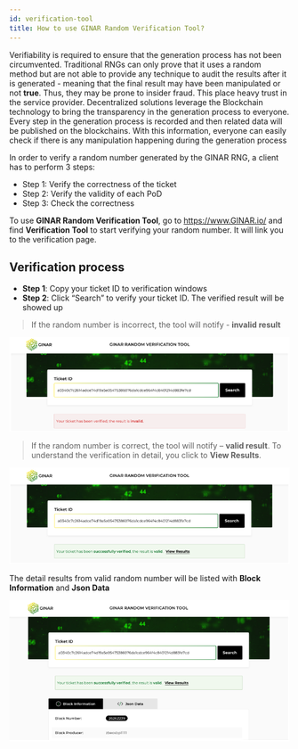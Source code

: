```yaml
---
id: verification-tool
title: How to use GINAR Random Verification Tool?
---
```


Verifiability is required to ensure that the generation process has not been circumvented. Traditional RNGs can only prove that it uses a random method but are not able to provide any technique to audit the results after it is generated - meaning that the final result may have been manipulated or not **true**. Thus, they may be prone to insider fraud. This place heavy trust in the service provider. Decentralized solutions leverage the Blockchain technology to bring the transparency in the generation process to everyone. Every step in the generation process is recorded and then related data will be published on the blockchains. With this information, everyone can easily check if there is any manipulation happening during the generation process

In order to verify a random number generated by the GINAR RNG, a client has to perform 3 steps:

- Step 1: Verify the correctness of the ticket
- Step 2: Verify the validity of each PoD
- Step 3: Check the correctness

To use **GINAR Random Verification Tool**, go to https://www.GINAR.io/ and find **Verification Tool** to start verifying your random number. It will link you to the verification page.


## Verification process

-	**Step 1**: Copy your ticket ID to verification windows
-	**Step 2**: Click “Search” to verify your ticket ID. The verified result will be showed up

> If the random number is incorrect, the tool will notify - **invalid result**

![Invalid](https://github.com/ginarteam/docs/blob/master/docs/Verification-tool/1.Invalid.png?raw=true)

> If the random number is correct, the tool will notify – **valid result**. To understand the verification in detail, you click to **View Results**.

![Valid](https://github.com/ginarteam/docs/blob/master/docs/Verification-tool/Valid.png?raw=true)

The detail results from valid random number will be listed with **Block Information** and **Json Data**

![View Results](https://github.com/ginarteam/docs/blob/master/docs/Verification-tool/View%20Result.png?raw=true)

